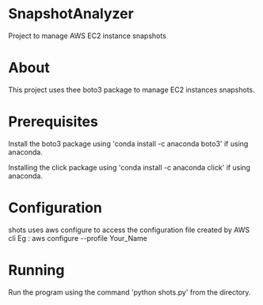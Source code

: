 # SnapshotAnalyzer
Project to manage AWS EC2 instance snapshots

# About

This project uses thee boto3 package to manage EC2 instances snapshots.

# Prerequisites

Install the boto3 package using  'conda install -c anaconda boto3' if using anaconda.

Installing the click package using 'conda install -c anaconda click' if using anaconda.

# Configuration

shots uses aws configure to access the configuration file created by AWS cli
Eg : aws configure --profile Your_Name

# Running

Run the program using the command 'python shots.py' from the directory.